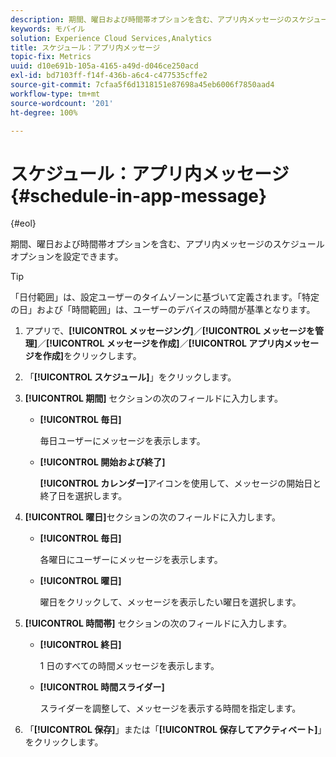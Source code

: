 ```yaml
---
description: 期間、曜日および時間帯オプションを含む、アプリ内メッセージのスケジュールオプションを設定できます。
keywords: モバイル
solution: Experience Cloud Services,Analytics
title: スケジュール：アプリ内メッセージ
topic-fix: Metrics
uuid: d10e691b-105a-4165-a49d-d046ce250acd
exl-id: bd7103ff-f14f-436b-a6c4-c477535cffe2
source-git-commit: 7cfaa5f6d1318151e87698a45eb6006f7850aad4
workflow-type: tm+mt
source-wordcount: '201'
ht-degree: 100%

---
```


# スケジュール：アプリ内メッセージ {#schedule-in-app-message}

{#eol}

期間、曜日および時間帯オプションを含む、アプリ内メッセージのスケジュールオプションを設定できます。

>[!TIP]
>
>「日付範囲」は、設定ユーザーのタイムゾーンに基づいて定義されます。「特定の日」および「時間範囲」は、ユーザーのデバイスの時間が基準となります。

1. アプリで、**[!UICONTROL メッセージング]**／**[!UICONTROL メッセージを管理]**／**[!UICONTROL メッセージを作成]**／**[!UICONTROL アプリ内メッセージを作成]**&#x200B;をクリックします。
1. 「**[!UICONTROL スケジュール]**」をクリックします。
1. **[!UICONTROL 期間]** セクションの次のフィールドに入力します。

   * **[!UICONTROL 毎日]**

      毎日ユーザーにメッセージを表示します。

   * **[!UICONTROL 開始および終了]**

      **[!UICONTROL カレンダー]**&#x200B;アイコンを使用して、メッセージの開始日と終了日を選択します。

1. **[!UICONTROL 曜日]**&#x200B;セクションの次のフィールドに入力します。

   * **[!UICONTROL 毎日]**

      各曜日にユーザーにメッセージを表示します。

   * **[!UICONTROL 曜日]**

      曜日をクリックして、メッセージを表示したい曜日を選択します。

1. **[!UICONTROL 時間帯]** セクションの次のフィールドに入力します。

   * **[!UICONTROL 終日]**

      1 日のすべての時間メッセージを表示します。

   * **[!UICONTROL 時間スライダー]**

      スライダーを調整して、メッセージを表示する時間を指定します。

1. 「**[!UICONTROL 保存]**」または「**[!UICONTROL 保存してアクティベート]**」をクリックします。
